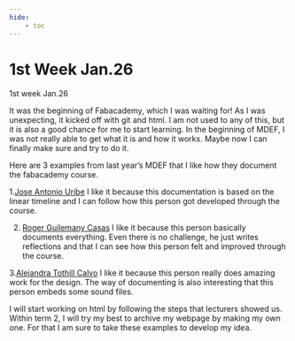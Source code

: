 ```yaml
---
hide:
    - toc
---
```


**1st Week Jan.26**
===============

1st week Jan.26

It was the beginning of Fabacademy, which I was waiting for! As I was unexpecting, it kicked off with git and html. I am not used to any of this, but it is also a good chance for me to start learning. In the beginning of MDEF, I was not really able to get what it is and how it works. Maybe now I can finally make sure and try to do it.

Here are 3 examples from last year’s MDEF that I like how they document the fabacademy course.

1.[Jose Antonio Uribe](https://jose_uribe.gitlab.io/mdef/pages/fabacademy.html)
I like it because this documentation is based on the linear timeline and I can follow how this person got developed through the course.


2. [Roger Guilemany Casas](https://roger_guilemany.gitlab.io/mdef-website/fabacademy.html#faw16)
I like it because this person basically documents everything. Even there is no challenge, he just writes reflections and that I can see how this person felt and improved through the course.


3.[Alejandra Tothill Calvo](https://jana_tothillcalvo.gitlab.io/website/)
I like it because this person really does amazing work for the design. The way of documenting is also interesting that this person embeds some sound files.


I will start working on html by following the steps that lecturers showed us. Within term 2, I will try my best to archive my webpage by making my own one. For that I am sure to take these examples to develop my idea.



